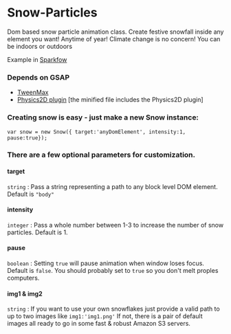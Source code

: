 # Snow-Particles

Dom based snow particle animation class. Create festive snowfall inside any element you want! Anytime of year! Climate change is no concern! You can be indoors or outdoors

Example in [Sparkfow](https://bit.ly/2RITRb9)  

### Depends on GSAP

* [TweenMax](https://greensock.com/docs/TweenMax) 
* [Physics2D plugin](https://greensock.com/Physics2DPlugin) [the minified file includes the Physics2D plugin]

### Creating snow is easy - just make a new Snow instance:

```
var snow = new Snow({ target:'anyDomElement', intensity:1, pause:true});
```

### There are a few optional parameters for customization. 

#### target 
```string``` : Pass a string representing a path to any block level DOM element. Default is ```"body"```

#### intensity
```integer``` : Pass a whole number between 1-3 to increase the number of snow particles. Default is 1.

#### pause 
```boolean``` : Setting ```true``` will pause animation when window loses focus. Default is ```false```. You should probably set to ```true``` so you don't melt proples computers.

#### img1 & img2
```string``` : If you want to use your own snowflakes just provide a valid path to up to two images like ```img1:'img1.png'``` If not, there is a pair of default images all ready to go in some fast & robust Amazon S3 servers. 
